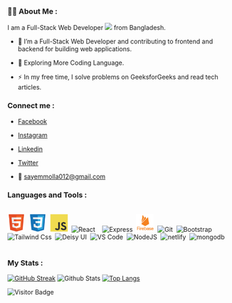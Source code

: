 ### 👨‍💻️ About Me :

I am a Full-Stack Web Developer <img src="https://media.giphy.com/media/WUlplcMpOCEmTGBtBW/giphy.gif" width="30"> from Bangladesh.

- 🔭 I’m a Full-Stack Web Developer and contributing to frontend and backend for building web applications.

- 🌱 Exploring More Coding Language.

- ⚡ In my free time, I solve problems on GeeksforGeeks and read tech articles.

### Connect me :

- <a href="https://www.facebook.com/elreydediablo7/">Facebook</a>
- <a href="https://www.instagram.com/dev.sayem.molla/">Instagram</a>
- <a href="https://www.linkedin.com/in/sayem-molla-devsm/">Linkedin</a>
- <a href="https://twitter.com/SayemMolla10">Twitter</a>

- 📧 sayemmolla012@gmail.com

### Languages and Tools :

<br/>
<div>
  <img src="https://raw.githubusercontent.com/devicons/devicon/1119b9f84c0290e0f0b38982099a2bd027a48bf1/icons/html5/html5-original.svg" title="HTML5" alt="HTML5" width="40" height="40"/>&nbsp;
  <img src="https://raw.githubusercontent.com/devicons/devicon/1119b9f84c0290e0f0b38982099a2bd027a48bf1/icons/css3/css3-original.svg" title="CSS" alt="CSS" width="40" height="40"/>&nbsp;
  <img src="https://raw.githubusercontent.com/devicons/devicon/1119b9f84c0290e0f0b38982099a2bd027a48bf1/icons/javascript/javascript-original.svg" title="Js" alt="Js" width="40" height="40"/>&nbsp;
  <img src="https://cdn-icons-png.flaticon.com/512/1260/1260667.png" title="React" alt="React " width="40" height="40"/>&nbsp;
  &nbsp;
  <img src="https://encrypted-tbn0.gstatic.com/images?q=tbn:ANd9GcR81s2BetKvsvix5szaKt2gQyX12huNnD7TdA&usqp=CAU" title="Express" alt="Express" width="40" height="40"/>&nbsp;
  <img src="https://raw.githubusercontent.com/devicons/devicon/1119b9f84c0290e0f0b38982099a2bd027a48bf1/icons/firebase/firebase-plain-wordmark.svg" title="Firebase" alt="Firebase" width="40" height="40"/>&nbsp;
  <img src="https://cdn-icons-png.flaticon.com/512/4494/4494748.png" title="git" alt="Git" width="40" height="40"/>&nbsp;
  <img src="https://cdn-icons-png.flaticon.com/512/5968/5968672.png" title="Bootstrap" alt="Bootstrap" width="40" height="40"/>&nbsp;
  <img src="https://encrypted-tbn0.gstatic.com/images?q=tbn:ANd9GcSS_ZSJLXJYoX4zQOH9YL_6R1wXSPArKxnMKQ&usqp=CAU" title="Tailwind Css" alt="Tailwind Css" width="40" height="40"/>&nbsp;
  <img src="https://res.cloudinary.com/dynrld3nm/image/upload/v1657914796/guntxjakka.me/techstack/daisyui_hvjkhf.png" title="Daisy UI"  alt="Deisy UI" width="40" height="40"/>&nbsp;
  <img src="https://www.kindpng.com/picc/m/13-131015_visual-studio-code-logo-hd-png-download.png" title="VS Code"  alt="VS Code" width="40" height="40"/>&nbsp;
  <img src="https://t3.ftcdn.net/jpg/03/52/67/82/240_F_352678266_NFcwIwhhY76mkQItT4lCxyxcCTP3LgvY.jpg" title="NodeJS" alt="NodeJS" width="40" height="40"/>&nbsp;
  <img src="https://cdn.iconscout.com/icon/free/png-256/netlify-3628945-3030170.png" title="netlify " alt="netlify " width="40" height="40"/>&nbsp;
  <img src="https://ih1.redbubble.net/image.438910675.6211/st,small,507x507-pad,600x600,f8f8f8.u2.jpg" title="mongodb " alt="mongodb " width="40" height="40"/>&nbsp;
</div>
<br/>

### My Stats :

[![GitHub Streak](https://github-readme-streak-stats.herokuapp.com/?user=devsayemmolla&theme=dark&background=000000)](https://git.io/streak-stats)
![Github Stats](https://github-readme-stats.vercel.app/api?username=devsayemmolla&count_private=true&show_icons=true&include_all_commits=true)
[![Top Langs](https://github-readme-stats.vercel.app/api/top-langs/?username=devsayemmolla)](https://github.com/anuraghazra/github-readme-stats)

![Visitor Badge](https://visitor-badge.laobi.icu/badge?page_id=devsayemmolla.ludehsar)
